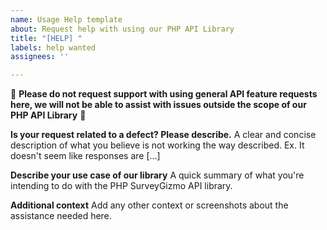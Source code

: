 ```yaml
---
name: Usage Help template
about: Request help with using our PHP API Library
title: "[HELP] "
labels: help wanted
assignees: ''

---
```


🛑 **Please do not request support with using general API feature requests here, we will not be able to assist with issues outside the scope of our PHP API Library** 🛑

**Is your request related to a defect? Please describe.**
A clear and concise description of what you believe is not working the way described. Ex. It doesn't seem like responses are [...]

**Describe your use case of our library**
A quick summary of what you're intending to do with the PHP SurveyGizmo API library.

**Additional context**
Add any other context or screenshots about the assistance needed here.
